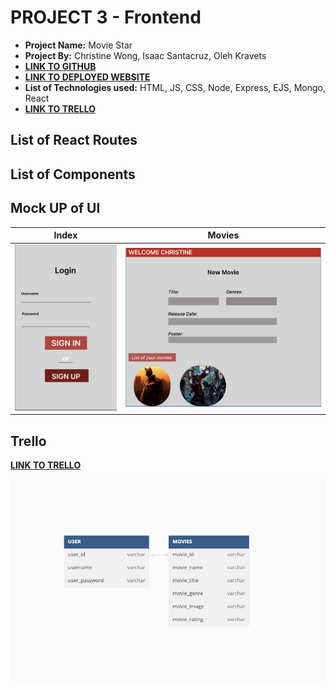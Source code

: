 # PROJECT 3 - Frontend

- **Project Name:** Movie Star
- **Project By:** Christine Wong, Isaac Santacruz, Oleh Kravets
- [**LINK TO GITHUB**](https://github.com/cwon07/movieStar_frontend)
- [**LINK TO DEPLOYED WEBSITE**](https://ga-project-2.onrender.com)
- **List of Technologies used:** HTML, JS, CSS, Node, Express, EJS, Mongo, React
- [**LINK TO TRELLO**](https://trello.com/b/1idSkpyI/movie-star-the-app)

## List of React Routes

## List of Components

## Mock UP of UI

| Index                         | Movies                          | 
| ----------------------------------- | ----------------------------------- | 
| ![index](/public/index.png) | ![movies](/public/movies.png)

## Trello

[**LINK TO TRELLO**](https://dbdiagram.io/d/64e0f47102bd1c4a5e0d533a)

![ERD](/public/ERD.png)